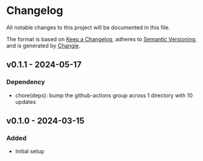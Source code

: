 # Changelog
All notable changes to this project will be documented in this file.

The format is based on [Keep a Changelog](https://keepachangelog.com/en/1.0.0/),
adheres to [Semantic Versioning](https://semver.org/spec/v2.0.0.html),
and is generated by [Changie](https://github.com/miniscruff/changie).


## v0.1.1 - 2024-05-17
### Dependency
* chore(deps): bump the github-actions group across 1 directory with 10 updates

## v0.1.0 - 2024-03-15
### Added
* Initial setup
